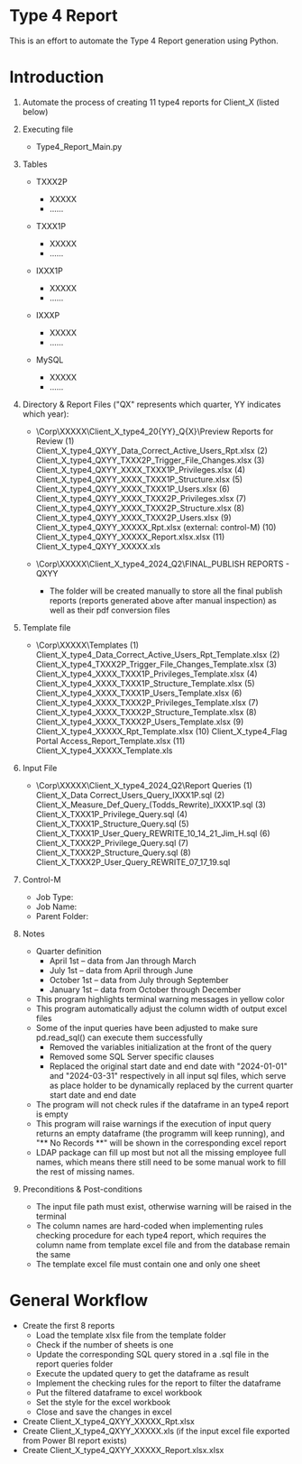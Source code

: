 # Type 4 Report
This is an effort to automate the Type 4 Report generation using Python.

# Introduction
1. Automate the process of creating 11 type4 reports for Client_X (listed below)

2. Executing file
    - Type4_Report_Main.py

3. Tables
    - TXXX2P
        - XXXXX 
        - ......

    - TXXX1P
        - XXXXX 
        - ......

    - IXXX1P
        - XXXXX 
        - ......

    - IXXXP
        - XXXXX 
        - ......

    - MySQL
        - XXXXX 
        - ......

4. Directory & Report Files ("QX" represents which quarter, YY indicates which year):
    - \\Corp\XXXXX\Client_X_type4_20{YY}_Q{X}\Preview Reports for Review 
        (1) Client_X_type4_QXYY_Data_Correct_Active_Users_Rpt.xlsx
        (2) Client_X_type4_QXYY_TXXX2P_Trigger_File_Changes.xlsx
        (3) Client_X_type4_QXYY_XXXX_TXXX1P_Privileges.xlsx
        (4) Client_X_type4_QXYY_XXXX_TXXX1P_Structure.xlsx
        (5) Client_X_type4_QXYY_XXXX_TXXX1P_Users.xlsx
        (6) Client_X_type4_QXYY_XXXX_TXXX2P_Privileges.xlsx
        (7) Client_X_type4_QXYY_XXXX_TXXX2P_Structure.xlsx
        (8) Client_X_type4_QXYY_XXXX_TXXX2P_Users.xlsx
        (9) Client_X_type4_QXYY_XXXXX_Rpt.xlsx (external: control-M)
        (10) Client_X_type4_QXYY_XXXXX_Report.xlsx.xlsx
        (11) Client_X_type4_QXYY_XXXXX.xls

    - \\Corp\XXXXX\Client_X_type4_2024_Q2\FINAL_PUBLISH REPORTS - QXYY
        - The folder will be created manually to store all the final publish reports (reports generated above after manual inspection) as well as their pdf conversion files

5. Template file
    - \\Corp\XXXXX\Templates
        (1) Client_X_type4_Data_Correct_Active_Users_Rpt_Template.xlsx
        (2) Client_X_type4_TXXX2P_Trigger_File_Changes_Template.xlsx
        (3) Client_X_type4_XXXX_TXXX1P_Privileges_Template.xlsx
        (4) Client_X_type4_XXXX_TXXX1P_Structure_Template.xlsx
        (5) Client_X_type4_XXXX_TXXX1P_Users_Template.xlsx
        (6) Client_X_type4_XXXX_TXXX2P_Privileges_Template.xlsx
        (7) Client_X_type4_XXXX_TXXX2P_Structure_Template.xlsx
        (8) Client_X_type4_XXXX_TXXX2P_Users_Template.xlsx
        (9) Client_X_type4_XXXXX_Rpt_Template.xlsx
        (10) Client_X_type4_Flag Portal Access_Report_Template.xlsx
        (11) Client_X_type4_XXXXX_Template.xls

6. Input File
    - \\Corp\XXXXX\Client_X_type4_2024_Q2\Report Queries
        (1) Client_X_Data Correct_Users_Query_IXXX1P.sql
        (2) Client_X_Measure_Def_Query_(Todds_Rewrite)_IXXX1P.sql
        (3) Client_X_TXXX1P_Privilege_Query.sql
        (4) Client_X_TXXX1P_Structure_Query.sql
        (5) Client_X_TXXX1P_User_Query_REWRITE_10_14_21_Jim_H.sql
        (6) Client_X_TXXX2P_Privilege_Query.sql
        (7) Client_X_TXXX2P_Structure_Query.sql
        (8) Client_X_TXXX2P_User_Query_REWRITE_07_17_19.sql

7. Control-M
    - Job Type:
    - Job Name:
    - Parent Folder:

8. Notes
    - Quarter definition
        - April 1st – data from Jan through March
        - July 1st – data from April through June
        - October 1st – data from July through September
        - January 1st – data from October through December
    - This program highlights terminal warning messages in yellow color
    - This program automatically adjust the column width of output excel files
    - Some of the input queries have been adjusted to make sure pd.read_sql() can execute them successfully
        - Removed the variables initialization at the front of the query
        - Removed some SQL Server specific clauses
        - Replaced the original start date and end date with "2024-01-01" and "2024-03-31" respectively in all input sql files, which serve as place holder to be dynamically replaced by the current quarter start date and end date
    - The program will not check rules if the dataframe in an type4 report is empty
    - This program will raise warnings if the execution of input query returns an empty dataframe (the programm will keep running), and "** No Records **" will be shown in the corresponding excel report
    - LDAP package can fill up most but not all the missing employee full names, which means there still need to be some manual work to fill the rest of missing names.

9. Preconditions & Post-conditions
    - The input file path must exist, otherwise warning will be raised in the terminal
    - The column names are hard-coded when implementing rules checking procedure for each type4 report, which requires the column name from template excel file and from the database remain the same
    - The template excel file must contain one and only one sheet

# General Workflow
- Create the first 8 reports
    - Load the template xlsx file from the template folder
    - Check if the number of sheets is one
    - Update the corresponding SQL query stored in a .sql file in the report queries folder
    - Execute the updated query to get the dataframe as result
    - Implement the checking rules for the report to filter the dataframe
    - Put the filtered dataframe to excel workbook
    - Set the style for the excel workbook
    - Close and save the changes in excel
- Create Client_X_type4_QXYY_XXXXX_Rpt.xlsx
- Create Client_X_type4_QXYY_XXXXX.xls (if the input excel file exported from Power BI report exists)
- Create Client_X_type4_QXYY_XXXXX_Report.xlsx.xlsx

